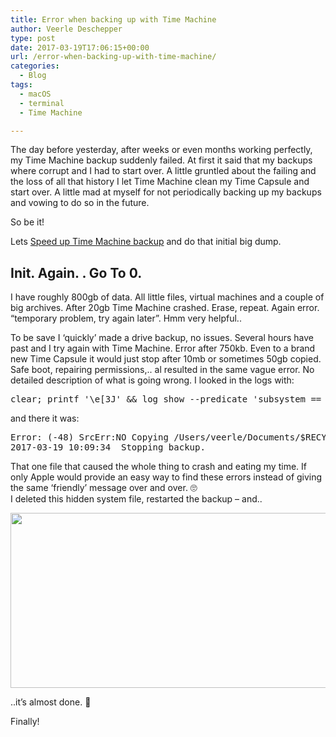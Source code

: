 ```yaml
---
title: Error when backing up with Time Machine
author: Veerle Deschepper
type: post
date: 2017-03-19T17:06:15+00:00
url: /error-when-backing-up-with-time-machine/
categories:
  - Blog
tags:
  - macOS
  - terminal
  - Time Machine

---
```

The day before yesterday, after weeks or even months working perfectly, my Time Machine backup suddenly failed. At first it said that my backups where corrupt and I had to start over. A little gruntled about the failing and the loss of all that history I let Time Machine clean my Time Capsule and start over. A little mad at myself for not periodically backing up my backups and vowing to do so in the future.

So be it!

Lets [Speed up Time Machine backup][1] and do that initial big dump.

## Init. Again. <error>. Go To 0.

I have roughly 800gb of data. All little files, virtual machines and a couple of big archives. After 20gb Time Machine crashed. Erase, repeat. Again error. &#8220;temporary problem, try again later&#8221;. Hmm very helpful..

To be save I &#8216;quickly&#8217; made a drive backup, no issues. Several hours have past and I try again with Time Machine. Error after 750kb. Even to a brand new Time Capsule it would just stop after 10mb or sometimes 50gb copied. Safe boot, repairing permissions,.. al resulted in the same vague error. No detailed description of what is going wrong. I looked in the logs with:

<pre class="EnlighterJSRAW" data-enlighter-theme="git" data-enlighter-linenumbers="false">clear; printf '\e[3J' && log show --predicate 'subsystem == "com.apple.TimeMachine"' --info --last 7d | grep -F 'eMac' | grep -Fv 'etat' | awk -F']' '{print substr($0,1,19), $NF}'
</pre>

and there it was:

<pre class="EnlighterJSRAW" data-enlighter-theme="git" data-enlighter-linenumbers="false">Error: (-48) SrcErr:NO Copying /Users/veerle/Documents/$RECYCLE.BIN to /Volumes/Time Machine Backups/Backups.backupdb/MacKorben/2017-03-19-100444.inProgress/502CF005-A9A5-4FFB-99B4-73A2DE508CBD/Macintosh HD/Users/veerle/Documents
2017-03-19 10:09:34  Stopping backup.</pre>

That one file that caused the whole thing to crash and eating my time. If only Apple would provide an easy way to find these errors instead of giving the same &#8216;friendly&#8217; message over and over. 🙄  
I deleted this hidden system file, restarted the backup &#8211; and..

<img class="aligncenter size-full wp-image-124" src="https://i2.wp.com/blog.gompje.be/wp-content/uploads/2017/03/Spongebob-Later-e1506626423738.jpg?resize=640%2C280&#038;ssl=1" alt="" width="640" height="280" srcset="https://i0.wp.com/gompje.be/wp-content/uploads/2017/03/Spongebob-Later-e1506626423738.jpg?w=640&ssl=1 640w, https://i0.wp.com/gompje.be/wp-content/uploads/2017/03/Spongebob-Later-e1506626423738.jpg?resize=300%2C131&ssl=1 300w, https://i0.wp.com/gompje.be/wp-content/uploads/2017/03/Spongebob-Later-e1506626423738.jpg?resize=150%2C66&ssl=1 150w" sizes="(max-width: 640px) 100vw, 640px" data-recalc-dims="1" /> 

..it&#8217;s almost done. 🎉

Finally!

 [1]: https://blog.gompje.be/2017/03/19/speed-up-time-machine-backup/